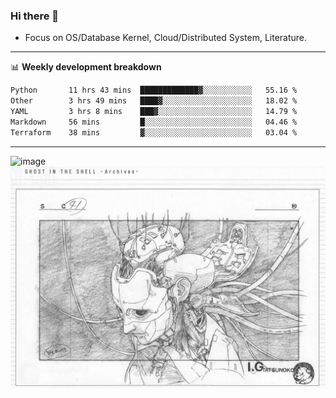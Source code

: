 ### Hi there 👋
<!-- * Daily Meditation via Leetcode/Competitive-Programming. -->
* Focus on OS/Database Kernel, Cloud/Distributed System, Literature.

-------

📊 **Weekly development breakdown**
<!--START_SECTION:waka-->

```txt
Python       11 hrs 43 mins  █████████████▓░░░░░░░░░░░   55.16 %
Other        3 hrs 49 mins   ████▓░░░░░░░░░░░░░░░░░░░░   18.02 %
YAML         3 hrs 8 mins    ███▓░░░░░░░░░░░░░░░░░░░░░   14.79 %
Markdown     56 mins         █░░░░░░░░░░░░░░░░░░░░░░░░   04.46 %
Terraform    38 mins         ▓░░░░░░░░░░░░░░░░░░░░░░░░   03.04 %
```

<!--END_SECTION:waka-->

-------

<!-- [![Leetcode Stats](https://leetcard.jacoblin.cool/hzhang413?font=Fira+Mono)](https://leetcode.com/fxrc) -->
![image](./cyberpunk-ghost-in-the-shell.gif)
![image](./gis-archive.png)

